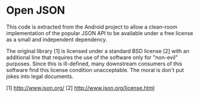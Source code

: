 # Open JSON
This code is extracted from the Android project to allow
a clean-room implementation of the popular JSON API to be
available under a free license as a small and independent
dependency.

The original library [1] is licensed under a standard BSD
license [2] with an additional line that requires the use of
the software only for "non-evil" purposes. Since this is
ill-defined, many downstream consumers of this software
find this license condition unacceptable. The moral is 
don't put jokes into legal documents.

[1] http://www.json.org/
[2] http://www.json.org/license.html 
